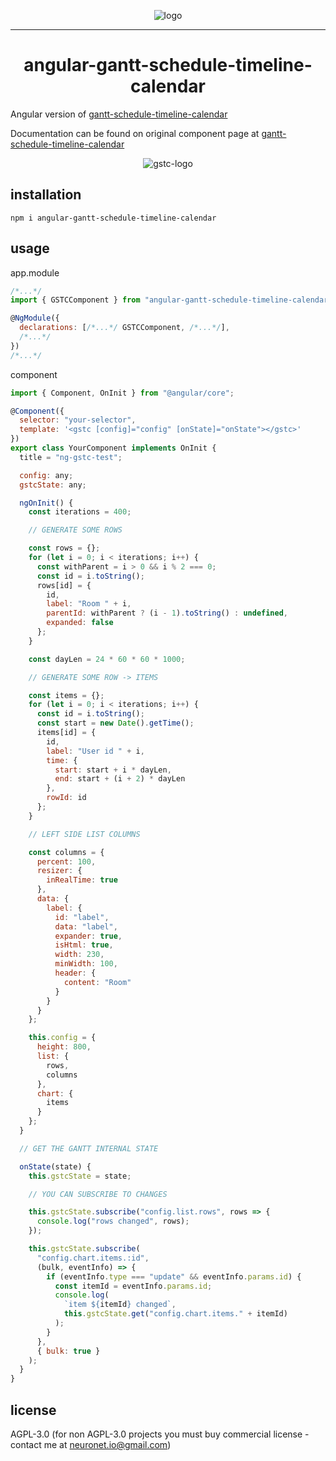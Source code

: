 <p align="center">
  <img src="https://neuronet.io/screenshots/gstc9-flat-bgw-300.png" alt="logo">
</p>
<hr />
<h1 align="center">angular-gantt-schedule-timeline-calendar</h1>

Angular version of [gantt-schedule-timeline-calendar](https://github.com/neuronetio/gantt-schedule-timeline-calendar)

Documentation can be found on original component page at [gantt-schedule-timeline-calendar](https://github.com/neuronetio/gantt-schedule-timeline-calendar)

<p align="center">
  <img src="https://neuronet.io/screenshots/appscrn.png?uniq=1" alt="gstc-logo">
</p>

## installation

`npm i angular-gantt-schedule-timeline-calendar`

## usage

app.module

```javascript
/*...*/
import { GSTCComponent } from "angular-gantt-schedule-timeline-calendar";

@NgModule({
  declarations: [/*...*/ GSTCComponent, /*...*/],
  /*...*/
})
/*...*/
```

component

```javascript
import { Component, OnInit } from "@angular/core";

@Component({
  selector: "your-selector",
  template: '<gstc [config]="config" [onState]="onState"></gstc>'
})
export class YourComponent implements OnInit {
  title = "ng-gstc-test";

  config: any;
  gstcState: any;

  ngOnInit() {
    const iterations = 400;

    // GENERATE SOME ROWS

    const rows = {};
    for (let i = 0; i < iterations; i++) {
      const withParent = i > 0 && i % 2 === 0;
      const id = i.toString();
      rows[id] = {
        id,
        label: "Room " + i,
        parentId: withParent ? (i - 1).toString() : undefined,
        expanded: false
      };
    }

    const dayLen = 24 * 60 * 60 * 1000;

    // GENERATE SOME ROW -> ITEMS

    const items = {};
    for (let i = 0; i < iterations; i++) {
      const id = i.toString();
      const start = new Date().getTime();
      items[id] = {
        id,
        label: "User id " + i,
        time: {
          start: start + i * dayLen,
          end: start + (i + 2) * dayLen
        },
        rowId: id
      };
    }

    // LEFT SIDE LIST COLUMNS

    const columns = {
      percent: 100,
      resizer: {
        inRealTime: true
      },
      data: {
        label: {
          id: "label",
          data: "label",
          expander: true,
          isHtml: true,
          width: 230,
          minWidth: 100,
          header: {
            content: "Room"
          }
        }
      }
    };

    this.config = {
      height: 800,
      list: {
        rows,
        columns
      },
      chart: {
        items
      }
    };
  }

  // GET THE GANTT INTERNAL STATE

  onState(state) {
    this.gstcState = state;

    // YOU CAN SUBSCRIBE TO CHANGES

    this.gstcState.subscribe("config.list.rows", rows => {
      console.log("rows changed", rows);
    });

    this.gstcState.subscribe(
      "config.chart.items.:id",
      (bulk, eventInfo) => {
        if (eventInfo.type === "update" && eventInfo.params.id) {
          const itemId = eventInfo.params.id;
          console.log(
            `item ${itemId} changed`,
            this.gstcState.get("config.chart.items." + itemId)
          );
        }
      },
      { bulk: true }
    );
  }
}
```

## license

AGPL-3.0 (for non AGPL-3.0 projects you must buy commercial license - contact me at neuronet.io@gmail.com)
